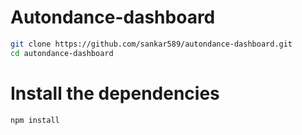 # Autondance-dashboard

```bash
git clone https://github.com/sankar589/autondance-dashboard.git
cd autondance-dashboard
```

# Install the dependencies

```bash
npm install
```
